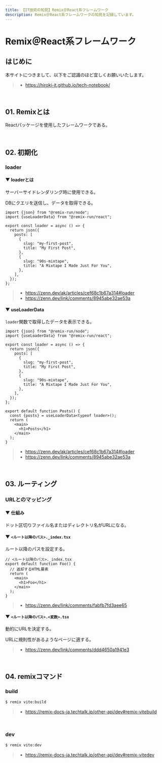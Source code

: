 ```yaml
---
title: 【IT技術の知見】Remix＠React系フレームワーク
description: Remix＠React系フレームワークの知見を記録しています。
---
```


# Remix＠React系フレームワーク

## はじめに

本サイトにつきまして、以下をご認識のほど宜しくお願いいたします。

> - https://hiroki-it.github.io/tech-notebook/

<br>

## 01. Remixとは

Reactパッケージを使用したフレームワークである。

<br>

## 02. 初期化

### loader

#### ▼ loaderとは

サーバーサイドレンダリング時に使用できる。

DBにクエリを送信し、データを取得できる。

```tsx
import {json} from "@remix-run/node";
import {useLoaderData} from "@remix-run/react";

export const loader = async () => {
  return json({
    posts: [
      {
        slug: "my-first-post",
        title: "My First Post",
      },
      {
        slug: "90s-mixtape",
        title: "A Mixtape I Made Just For You",
      },
    ],
  });
};
```

> - https://zenn.dev/ak/articles/cef68c1b67a314#loader
> - https://zenn.dev/link/comments/8945abe32ae53a

#### ▼ useLoaderData

`loader`関数で取得したデータを表示できる。

```tsx
import {json} from "@remix-run/node";
import {useLoaderData} from "@remix-run/react";

export const loader = async () => {
  return json({
    posts: [
      {
        slug: "my-first-post",
        title: "My First Post",
      },
      {
        slug: "90s-mixtape",
        title: "A Mixtape I Made Just For You",
      },
    ],
  });
};

export default function Posts() {
  const {posts} = useLoaderData<typeof loader>();
  return (
    <main>
      <h1>Posts</h1>
    </main>
  );
}
```

> - https://zenn.dev/ak/articles/cef68c1b67a314#loader
> - https://zenn.dev/link/comments/8945abe32ae53a

<br>

## 03. ルーティング

### URLとのマッピング

#### ▼ 仕組み

ドット区切りファイル名またはディレクトリ名がURLになる。

#### ▼ `<ルート以降のパス>._index.tsx`

ルート以降のパスを設定する。

```tsx
// <ルート以降のパス>._index.tsx
export default function Foo() {
  // 返却するHTML要素
  return (
    <main>
      <h1>Foo</h1>
    </main>
  );
}
```

> - https://zenn.dev/link/comments/fabfb7fd3aee65

#### ▼ `<ルート以降のパス>.<変数>.tsx`

動的にURLを決定する。

URLに規則性があるようなページに適する。

> - https://zenn.dev/link/comments/ddd4650a1941e3

<br>

## 04. remixコマンド

### build

```bash
$ remix vite:build
```

> - https://remix-docs-ja.techtalk.jp/other-api/dev#remix-vitebuild

<br>

### dev

```bash
$ remix vite:dev
```

> - https://remix-docs-ja.techtalk.jp/other-api/dev#remix-vitedev

<br>
